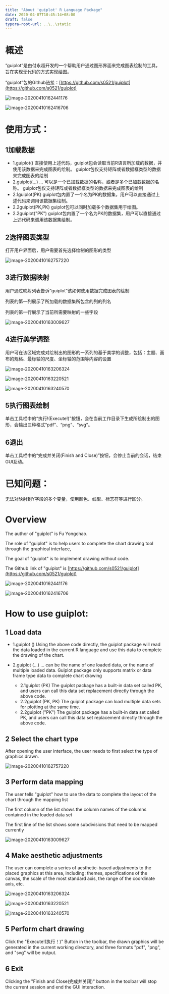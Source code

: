 ```yaml
---
title: "About 'guiplot' R Language Package"
date: 2020-04-07T10:45:14+08:00
draft: false
typora-root-url: ..\..\static
---
```


<!--toc-->

# 概述

“guiplot”是由付永超开发的一个帮助用户通过图形界面来完成图表绘制的工具，旨在实现无代码的方式实现绘图。

“guiplot”包的Github链接：[https://github.com/s0521/guiplot](https://github.com/s0521/guiplot)

![image-20200410162441176](/images/about/image-20200410162441176.png)

![image-20200410162416706](/images/about/image-20200410162416706.png)



# 使用方式：

## 1加载数据

- 1.guiplot()
  直接使用上述代码，guiplot包会读取当前R语言所加载的数据，并使用该数据来完成图表的绘制。
  guiplot包仅支持矩阵或者数据框类型的数据来完成图表的绘制
- 2.guiplot(...)
  ... 可以是一个已加载数据的名称，或者是多个已加载数据的名称。
  guiplot包仅支持矩阵或者数据框类型的数据来完成图表的绘制
- 2.1guiplot(PK)
  guiplot包内置了一个名为PK的数据集，用户可以直接通过上述代码来调用该数据集绘制。
- 2.2guiplot(PK,PK)
  guiplot包可以同时加载多个数据集用于绘图。
- 2.2guiplot("PK")
  guiplot包内置了一个名为PK的数据集，用户可以直接通过上述代码来调用该数据集绘制。

## 2选择图表类型

打开用户界面后，用户需要首先选择绘制的图形的类型

![image-20200410162757220](/images/about/image-20200410162757220.png)

## 3进行数据映射

用户通过映射列表告诉“guiplot”该如何使用数据完成图表的绘制

列表的第一列展示了所加载的数据集所包含的列的列名

列表的第一行展示了当前所需要映射的一些字段

![image-20200410163009627](/images/about/image-20200410163009627.png)

## 4进行美学调整

用户可在该区域完成对绘制出的图形的一系列的基于美学的调整，包括：主题、画布的规格、最标轴的尺度、坐标轴的范围等内容的设置

![image-20200410163206324](/images/about/image-20200410163206324.png)

![image-20200410163220521](/images/about/image-20200410163220521.png)

![image-20200410163240570](/images/about/image-20200410163240570.png)

## 5执行图表绘制

单击工具栏中的“执行!(Execute!)”按钮，会在当前工作目录下生成所绘制出的图形，会输出三种格式“pdf”、“png”、“svg”。

## 6退出

单击工具栏中的“完成并关闭(Finish and Close)”按钮，会停止当前的会话，结束GUI互动。

# 已知问题：

无法对映射到Y字段的多个变量，使用颜色、线型、标志符等进行区分。



# Overview

The author of "guiplot" is Fu Yongchao.

The role of "guiplot" is to help users to complete the chart drawing tool through the graphical interface,

The goal of "guiplot" is to implement drawing without code.

The Github link of "guiplot" is [https://github.com/s0521/guiplot](https://github.com/s0521/guiplot)



![image-20200410162441176](/images/about/image-20200410162441176.png)

![image-20200410162416706](/images/about/image-20200410162416706.png)

# How to use guiplot:

## 1 Load data

- 1.guiplot ()
  Using the above code directly, the guiplot package will read the data loaded in the current R language and use this data to complete the drawing of the chart.

- 2.guiplot (...)
  ... can be the name of one loaded data, or the name of multiple loaded data.
  Guiplot package only supports matrix or data frame type data to complete chart drawing
  - 2.1guiplot (PK)
    The guiplot package has a built-in data set called PK, and users can call this data set replacement directly through the above code.
  - 2.2guiplot (PK, PK)
    The guiplot package can load multiple data sets for plotting at the same time.
  - 2.2guiplot ("PK")
    The guiplot package has a built-in data set called PK, and users can call this data set replacement directly through the above code.

## 2 Select the chart type

After opening the user interface, the user needs to first select the type of graphics drawn.

![image-20200410162757220](/images/about/image-20200410162757220.png)

## 3 Perform data mapping

The user tells "guiplot" how to use the data to complete the layout of the chart through the mapping list

The first column of the list shows the column names of the columns contained in the loaded data set

The first line of the list shows some subdivisions that need to be mapped currently

![image-20200410163009627](/images/about/image-20200410163009627.png)

## 4 Make aesthetic adjustments

The user can complete a series of aesthetic-based adjustments to the placed graphics at this area, including: themes, specifications of the canvas, the scale of the most standard axis, the range of the coordinate axis, etc.

![image-20200410163206324](/images/about/image-20200410163206324.png)

![image-20200410163220521](/images/about/image-20200410163220521.png)

![image-20200410163240570](/images/about/image-20200410163240570.png)

## 5 Perform chart drawing

Click the "Execute!(执行！)" Button in the toolbar, the drawn graphics will be generated in the current working directory, and three formats "pdf", "png", and "svg" will be output.

## 6 Exit

Clicking the "Finish and Close(完成并关闭)" button in the toolbar will stop the current session and end the GUI interaction.